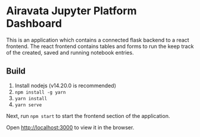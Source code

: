 # Airavata Jupyter Platform Dashboard

This is an application which contains a connected flask backend to a react frontend. The react frontend contains tables and forms to run the keep track of the created, saved and running notebook entries.

## Build
1. Install nodejs (v14.20.0 is recommended)
2. `npm install -g yarn` 
3. `yarn install`
4. `yarn serve`

Next, run `npm start` to start the frontend section of the application.

Open [http://localhost:3000](http://localhost:3000) to view it in the browser.
 
